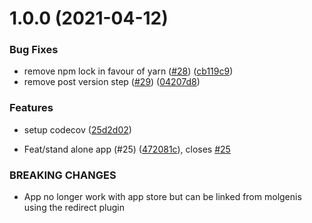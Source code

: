 # 1.0.0 (2021-04-12)


### Bug Fixes

* remove npm lock in favour of yarn ([#28](https://github.com/molgenis/molgenis-app-snp-visualization/issues/28)) ([cb119c9](https://github.com/molgenis/molgenis-app-snp-visualization/commit/cb119c916a46c393651cfd32aa626abcecfce2a1))
* remove post version step ([#29](https://github.com/molgenis/molgenis-app-snp-visualization/issues/29)) ([04207d8](https://github.com/molgenis/molgenis-app-snp-visualization/commit/04207d8e69ddbd93c2ba75f011f2b602f32868d1))


### Features

* setup codecov  ([25d2d02](https://github.com/molgenis/molgenis-app-snp-visualization/commit/25d2d02ded5746d68775ba8c94a6a8e727842939))


* Feat/stand alone app (#25) ([472081c](https://github.com/molgenis/molgenis-app-snp-visualization/commit/472081c696cf0389bf7c2112861b30a2d88ea731)), closes [#25](https://github.com/molgenis/molgenis-app-snp-visualization/issues/25)


### BREAKING CHANGES

* App no longer work with app store but can be linked from molgenis using the redirect plugin
